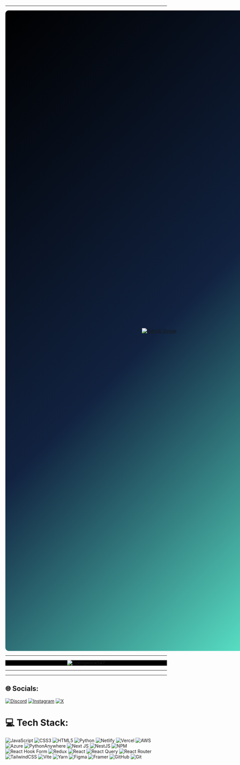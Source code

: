 <hr/>
<div style="background: linear-gradient(135deg,#000,#112240,#64ffda); width: 100vw; height: 50vh; display: grid; place-content: center; border-radius: 10px;">

[![GitHub Streak](https://streak-stats.demolab.com/?user=Intelligence247&border_radius=10&theme=highcontrast)](http://celadon-dusk-f677be.netlify.app/)

</div>






<!-- 
<h1 align="center">Hi 👋, I'm Usman Abdullahi Babatunde</h1>
<h3 align="center">A passionate frontend developer from Nigeria</h3>

<h3 align="left">Connect with me:</h3>
<p align="left">
<a href="https://twitter.com/i_t_lligence" target="blank"><img align="center" src="https://raw.githubusercontent.com/rahuldkjain/github-profile-readme-generator/master/src/images/icons/Social/twitter.svg" alt="i_t_lligence" height="30" width="40" /></a>
</p> -->
<hr/>

<p style="background: black; width: 100%; display: flex; align-items: center; justify-content: center;" ><img align="center" src="https://github-readme-stats.vercel.app/api/top-langs?username=Intelligence247&show_icons=true&theme=highcontrast&locale=en&layout=compact" alt="Intelligence247" /></p>

<hr/>

<hr/>

## 🌐 Socials:
[![Discord](https://img.shields.io/badge/Discord-%237289DA.svg?logo=discord&logoColor=white)](https://discord.gg/Intel001) [![Instagram](https://img.shields.io/badge/Instagram-%23E4405F.svg?logo=Instagram&logoColor=white)](https://instagram.com/Intel_tech) [![X](https://img.shields.io/badge/X-black.svg?logo=X&logoColor=white)](https://x.com/I_n_telligence) 

# 💻 Tech Stack:
![JavaScript](https://img.shields.io/badge/javascript-%23323330.svg?style=for-the-badge&logo=javascript&logoColor=%23F7DF1E) ![CSS3](https://img.shields.io/badge/css3-%231572B6.svg?style=for-the-badge&logo=css3&logoColor=white) ![HTML5](https://img.shields.io/badge/html5-%23E34F26.svg?style=for-the-badge&logo=html5&logoColor=white) ![Python](https://img.shields.io/badge/python-3670A0?style=for-the-badge&logo=python&logoColor=ffdd54) ![Netlify](https://img.shields.io/badge/netlify-%23000000.svg?style=for-the-badge&logo=netlify&logoColor=#00C7B7) ![Vercel](https://img.shields.io/badge/vercel-%23000000.svg?style=for-the-badge&logo=vercel&logoColor=white) ![AWS](https://img.shields.io/badge/AWS-%23FF9900.svg?style=for-the-badge&logo=amazon-aws&logoColor=white) ![Azure](https://img.shields.io/badge/azure-%230072C6.svg?style=for-the-badge&logo=microsoftazure&logoColor=white) ![PythonAnywhere](https://img.shields.io/badge/pythonanywhere-%232F9FD7.svg?style=for-the-badge&logo=pythonanywhere&logoColor=151515) ![Next JS](https://img.shields.io/badge/Next-black?style=for-the-badge&logo=next.js&logoColor=white) ![NestJS](https://img.shields.io/badge/nestjs-%23E0234E.svg?style=for-the-badge&logo=nestjs&logoColor=white) ![NPM](https://img.shields.io/badge/NPM-%23CB3837.svg?style=for-the-badge&logo=npm&logoColor=white) ![React Hook Form](https://img.shields.io/badge/React%20Hook%20Form-%23EC5990.svg?style=for-the-badge&logo=reacthookform&logoColor=white) ![Redux](https://img.shields.io/badge/redux-%23593d88.svg?style=for-the-badge&logo=redux&logoColor=white) ![React](https://img.shields.io/badge/react-%2320232a.svg?style=for-the-badge&logo=react&logoColor=%2361DAFB) ![React Query](https://img.shields.io/badge/-React%20Query-FF4154?style=for-the-badge&logo=react%20query&logoColor=white) ![React Router](https://img.shields.io/badge/React_Router-CA4245?style=for-the-badge&logo=react-router&logoColor=white) ![TailwindCSS](https://img.shields.io/badge/tailwindcss-%2338B2AC.svg?style=for-the-badge&logo=tailwind-css&logoColor=white) ![Vite](https://img.shields.io/badge/vite-%23646CFF.svg?style=for-the-badge&logo=vite&logoColor=white) ![Yarn](https://img.shields.io/badge/yarn-%232C8EBB.svg?style=for-the-badge&logo=yarn&logoColor=white) ![Figma](https://img.shields.io/badge/figma-%23F24E1E.svg?style=for-the-badge&logo=figma&logoColor=white) ![Framer](https://img.shields.io/badge/Framer-black?style=for-the-badge&logo=framer&logoColor=blue) ![GitHub](https://img.shields.io/badge/github-%23121011.svg?style=for-the-badge&logo=github&logoColor=white) ![Git](https://img.shields.io/badge/git-%23F05033.svg?style=for-the-badge&logo=git&logoColor=white)






















<!-- +%F0%9F%91%8C+%F0%9F%92%99%F0%9F%92%9B -->
<!--
**Intelligence247/Intelligence247** is a ✨ _special_ ✨ repository because its `README.md` (this file) appears on your GitHub profile.

Here are some ideas to get you started:

- 🔭 I’m currently working on ...
- 🌱 I’m currently learning ...
- 👯 I’m looking to collaborate on ...
- 🤔 I’m looking for help with ...
- 💬 Ask me about ...
- 📫 How to reach me: ...
- 😄 Pronouns: ...
- ⚡ Fun fact: ...
-->

<!-- Hi, my name is intee
I am a frontEnd Developer
I love building 
TailWind makes life easy for me 
I love ract more
I am a frontEnd developer that 
+Looking+forward+to+becoming+a+fullStack+Dev+
+Message+me+on+twitter:+@I_n_telligence+ -->
